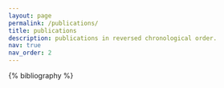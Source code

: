 ```yaml
---
layout: page
permalink: /publications/
title: publications
description: publications in reversed chronological order.
nav: true
nav_order: 2
---
```


<div class="publications">

{% bibliography %}

</div>
